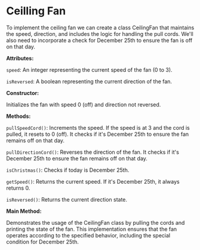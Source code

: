 # Ceilling Fan

To implement the ceiling fan we can create a class CeilingFan that maintains the speed, direction, and includes the logic for handling the pull cords. We'll also need to incorporate a check for December 25th to ensure the fan is off on that day.

**Attributes:**

`speed`: An integer representing the current speed of the fan (0 to 3).

`isReversed`: A boolean representing the current direction of the fan.

**Constructor:**

Initializes the fan with speed 0 (off) and direction not reversed.

**Methods:**

`pullSpeedCord()`: Increments the speed. If the speed is at 3 and the cord is pulled, it resets to 0 (off). It checks if it's December 25th to ensure the fan remains off on that day.

`pullDirectionCord()`: Reverses the direction of the fan. It checks if it's December 25th to ensure the fan remains off on that day.

`isChristmas()`: Checks if today is December 25th.

`getSpeed()`: Returns the current speed. If it's December 25th, it always returns 0.

`isReversed()`: Returns the current direction state.

**Main Method:**

Demonstrates the usage of the CeilingFan class by pulling the cords and printing the state of the fan.
This implementation ensures that the fan operates according to the specified behavior, including the special condition for December 25th.

